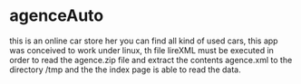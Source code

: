# agenceAuto
this is an online car store
her you can find all kind of used cars,
this app was conceived to work under linux, 
th file lireXML must be executed in order to read the agence.zip file and extract 
the contents agence.xml to the directory /tmp
and the the index page is able to read the data.
